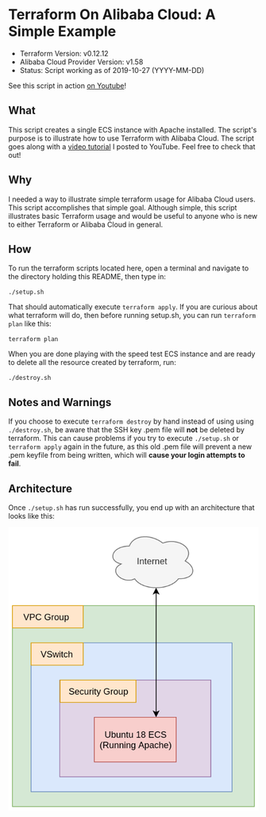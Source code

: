 # Terraform On Alibaba Cloud: A Simple Example

- Terraform Version: v0.12.12
- Alibaba Cloud Provider Version: v1.58
- Status: Script working as of 2019-10-27 (YYYY-MM-DD)

See this script in action [on Youtube](https://www.youtube.com/watch?v=15ZfFnSC1W4&feature=youtu.be)!

## What

This script creates a single ECS instance with Apache installed. The script's purpose is to illustrate how to use Terraform with Alibaba Cloud. The script goes along with a [video tutorial](https://www.youtube.com/watch?v=xlm_htUWsT0) I posted to YouTube. Feel free to check that out!

## Why

I needed a way to illustrate simple terraform usage for Alibaba Cloud users. This script accomplishes that simple goal. Although simple, this script illustrates basic Terraform usage and would be useful to anyone who is new to either Terraform or Alibaba Cloud in general.

## How 

To run the terraform scripts located here, open a terminal and navigate to the directory holding this README, then type in:

```
./setup.sh
```

That should automatically execute `terraform apply`. If you are curious about what terraform will do, then before running setup.sh, you can run `terraform plan` like this:

```
terraform plan
```

When you are done playing with the speed test ECS instance and are ready to delete all the resource created by terraform, run:

```
./destroy.sh
```

## Notes and Warnings

If you choose to execute `terraform destroy` by hand instead of using using `./destroy.sh`, be aware that the SSH key .pem file will **not** be deleted by terraform. This can cause problems if you try to execute `./setup.sh` or `terraform apply` again in the future, as this old .pem file will prevent a new .pem keyfile from being written, which will **cause your login attempts to fail**.

## Architecture

Once `./setup.sh` has run successfully, you end up with an architecture that looks like this:

![Simple Webserver on Alibaba Cloud](diagrams/terraform_on_alibaba.png)

